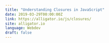 ```yaml
---
title: "Understanding Closures in JavaScript"
date: 2019-03-29T00:00:00Z
link: https://alligator.io/js/closures/
site: alligator.io
language: Webdev
draft: false
---
```

